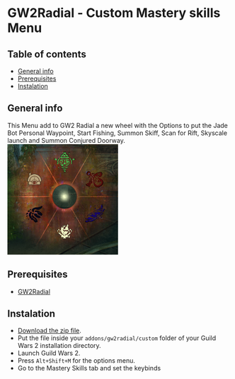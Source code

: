 # GW2Radial - Custom Mastery skills Menu
## Table of contents
* [General info](#general-info)
* [Prerequisites](#prerequisites)
* [Instalation](#instalation)

## General info
This Menu add to GW2 Radial a new wheel with the Options to put the Jade Bot Personal Waypoint, Start Fishing, Summon Skiff, Scan for Rift, Skyscale launch and Summon Conjured Doorway.\
![BEOD Menu](/readme_images/mastery_skills_wheel.png)

## Prerequisites
* [GW2Radial](https://github.com/Friendly0Fire/GW2Radial)

## Instalation
* [Download the zip file](https://github.com/Rendannor/GW2Radial-Custom-EOD-Menu/releases).
* Put the file inside your ```addons/gw2radial/custom``` folder of your Guild Wars 2 installation directory.
* Launch Guild Wars 2.
* Press ```Alt+Shift+M``` for the options menu.
* Go to the Mastery Skills tab and set the keybinds